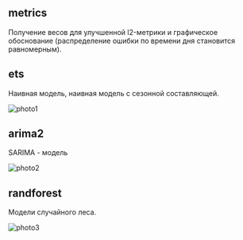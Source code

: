 ## metrics 
Получение весов для улучшенной l2-метрики и графическое обоснование (распределение ошибки по времени дня становится равномерным).
## ets
Наивная модель, наивная модель с сезонной составляющей. 

![photo1](https://sun9-80.userapi.com/impg/TVt_NDUWUC0heoFnUeUrgo75a7icCMvC2qjbHw/0oM_MjOusXU.jpg?size=558x432&quality=96&sign=9f37c18da0f97acf4a031f2adeac345d&type=album)
## arima2
SARIMA - модель

![photo2](https://sun9-23.userapi.com/impg/SjREKsY_S_0OMXi94md19afgBPpRXgF2HDYZ0A/IGmzCnxZsb0.jpg?size=558x432&quality=96&sign=232b10691f3c37197d44833142fae6d4&type=album)

## randforest
Модели случайного леса.

![photo3](https://sun9-44.userapi.com/impg/o8REtfVUC4OwvJbtHT4rKfPYhfyFmMU8X3vQ4Q/Q2VsUq5_-Wk.jpg?size=577x432&quality=96&sign=8ffe1cce13f59d3279f9daacccc5109c&type=album)
